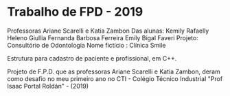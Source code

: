 # Trabalho de FPD - 2019
Professoras Ariane Scarelli e Katia Zambon
Das alunas: 
			Kemily Rafaelly Heleno
			Giullia Fernanda Barbosa Ferreira
			Emily Bigal Faveri
    Projeto: Consultório de Odontologia
    Nome fictício : Clínica Smile

Estrutura para cadastro de paciente e profissional, em C++.

Projeto de F.P.D. que as professoras Ariane Scarelli e Katia Zambon, deram como desafio no meu primeiro ano no CTI - Colégio Técnico Industrial "Prof Isaac Portal Roldán" - (2019)
